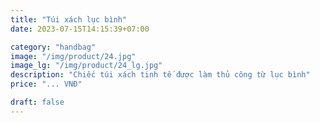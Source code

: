 ```yaml
---
title: "Túi xách lục bình"
date: 2023-07-15T14:15:39+07:00

category: "handbag" 
image: "/img/product/24.jpg"
image_lg: "/img/product/24_lg.jpg"
description: "Chiếc túi xách tinh tế được làm thủ công từ lục bình"
price: "... VNĐ"

draft: false
---
```

